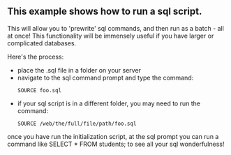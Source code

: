 ## This example shows how to run a sql script.

This will allow you to 'prewrite' sql commands, and then run as a batch - all at once! This functionality will be immensely useful if you have larger or complicated databases.

Here's the process:
* place the .sql file in a folder on your server
* navigate to the sql command prompt and type the command:
  ```
  SOURCE foo.sql
  ```
* if your sql script is in a different folder, you may need to run the command:
  ```
  SOURCE /web/the/full/file/path/foo.sql
  ```

 once you have run the initialization script, at the sql prompt you can run a command like
 SELECT * FROM students;
 to see all your sql wonderfulness!
